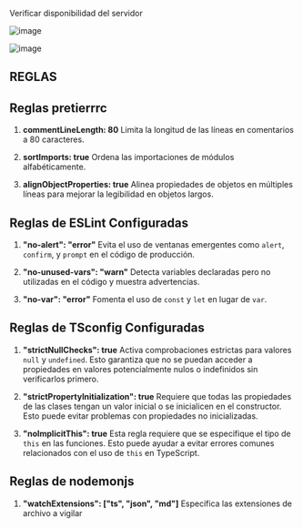Verificar disponibilidad del servidor

![image](https://github.com/apalga/lab2/assets/14065010/79b25877-4ac2-412d-8f2b-5c41ff59da58)

![image](https://github.com/apalga/lab2/assets/14065010/5582bdcc-0010-42a1-b9ce-52dfa00ec93f)


## REGLAS

## Reglas pretierrrc

1. **commentLineLength: 80**
Limita la longitud de las líneas en comentarios a 80 caracteres.

2. **sortImports: true**
Ordena las importaciones de módulos alfabéticamente.

3. **alignObjectProperties: true**
Alinea propiedades de objetos en múltiples líneas para mejorar la legibilidad en objetos largos.

## Reglas de ESLint Configuradas

1. **"no-alert": "error"**
Evita el uso de ventanas emergentes como `alert`, `confirm`, y `prompt` en el código de producción.

2. **"no-unused-vars": "warn"**
Detecta variables declaradas pero no utilizadas en el código y muestra advertencias.

3. **"no-var": "error"**
Fomenta el uso de `const` y `let` en lugar de `var`.


## Reglas de TSconfig Configuradas

1. **"strictNullChecks": true**
Activa comprobaciones estrictas para valores `null` y `undefined`. Esto garantiza que no se puedan acceder a propiedades en valores potencialmente nulos o indefinidos sin verificarlos primero. 
  
2. **"strictPropertyInitialization": true**
Requiere que todas las propiedades de las clases tengan un valor inicial o se inicialicen en el constructor. Esto puede evitar problemas con propiedades no inicializadas.
   
3. **"noImplicitThis": true**
Esta regla requiere que se especifique el tipo de `this` en las funciones. Esto puede ayudar a evitar errores comunes relacionados con el uso de `this` en TypeScript.
  
## Reglas de nodemonjs

1. **"watchExtensions": ["ts", "json", "md"]**
   Especifica las extensiones de archivo a vigilar


	 
